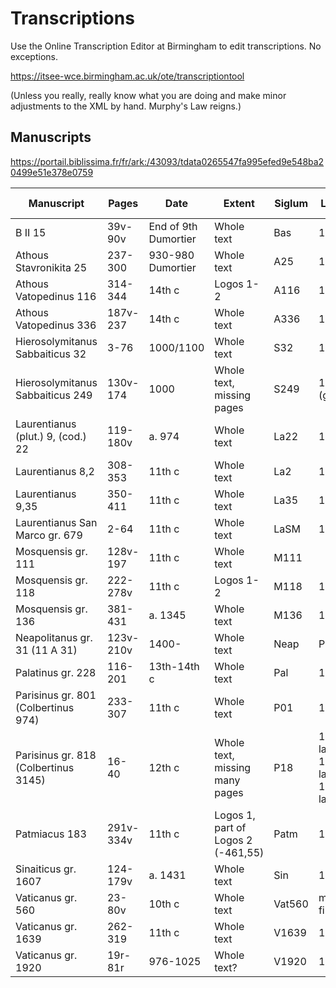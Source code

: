 # Transcriptions

Use the Online Transcription Editor at Birmingham to edit transcriptions. No exceptions.


https://itsee-wce.birmingham.ac.uk/ote/transcriptiontool

(Unless you really, really know what you are doing and make minor adjustments to the XML by hand. Murphy's Law reigns.)

## Manuscripts

https://portail.biblissima.fr/fr/ark:/43093/tdata0265547fa995efed9e548ba20499e51e378e0759

| Manuscript | Pages | Date | Extent | Siglum | Logos 1 | Logos 2 | Logos 3 | Notes |
|------------| ------ |----- | ----- | ------ | ------- | ------- | ------- | ----- |
| B II 15 | 39v-90v | End of 9th Dumortier | Whole text | Bas | 1.1-4 | | | |
| Athous Stavronikita 25 | 237-300 | 930-980 Dumortier | Whole text | A25 | 1.1-4 | | | |
| Athous Vatopedinus 116 | 314-344 | 14th c | Logos 1-2 | A116 | 1.1-4 | | | |
| Athous Vatopedinus 336 | 187v-237 | 14th c | Whole text | A336 | 1.1-4 | | | |
| Hierosolymitanus Sabbaiticus 32 | 3-76 | 1000/1100 | Whole text | S32 | 1.1-4 | | | |
| Hierosolymitanus Sabbaiticus 249 | 130v-174 | 1000 | Whole text, missing pages | S249 | 1.1-4 (gaps) | | | |
| Laurentianus (plut.) 9, (cod.) 22 | 119-180v | a. 974 | Whole text | La22 | 1.1-4 | | | |
| Laurentianus 8,2 | 308-353 | 11th c | Whole text | La2 | 1.1-4 | | | https://tecabml.contentdm.oclc.org/digital/collection/plutei/id/158260 |
| Laurentianus 9,35 | 350-411 | 11th c | Whole text | La35 | 1.1-4 | | | |
| Laurentianus San Marco gr. 679  | 2-64 | 11th c | Whole text | LaSM | 1.1-4 | | | |
| Mosquensis gr. 111 | 128v-197 | 11th c | Whole text | M111 | | | | |
| Mosquensis gr. 118 | 222-278v | 11th c | Logos 1-2 | M118 | 1.1-4 | | | |
| Mosquensis gr. 136 | 381-431 | a. 1345 | Whole text | M136 | 1.1-4 | | | |
| Neapolitanus gr. 31 (11 A 31) | 123v-210v | 1400- | Whole text | Neap | Prepared | | | |
| Palatinus gr. 228 | 116-201 | 13th-14th c | Whole text | Pal | 1.1-4 | | | https://digi.ub.uni-heidelberg.de/diglit/bav_pal_gr_228/0243/image,info |
| Parisinus gr. 801 (Colbertinus 974) | 233-307 | 11th c | Whole text | P01 | 1.1-4 | | | |
| Parisinus gr. 818 (Colbertinus 3145) | 16-40 | 12th c | Whole text, missing many pages | P18 | 1.1-2-lacuna 1.3 lacuna, 1.4-lacuna | | | https://portail.biblissima.fr/fr/ark:/43093/mdatab9e5acd79e31d36c96adf3c939d53b6f1d66db8f |
| Patmiacus 183 | 291v-334v | 11th c | Logos 1, part of Logos 2 (-461,55) | Patm | 1.1-4 | | | |
| Sinaiticus gr. 1607 | 124-179v | a. 1431 | Whole text | Sin | 1.1-4 | | | https://www.loc.gov/item/00271070172-ms, https://www.loc.gov/manuscripts/?fa=segmentof:amedmonastery.00271070172-ms/&q=1607&st=gallery |
| Vaticanus gr. 560 | 23-80v | 10th c | Whole text | Vat560 | missing film | | | |
| Vaticanus gr. 1639 | 262-319 | 11th c | Whole text | V1639 | 1.1-4 | | | |
| Vaticanus gr. 1920 | 19r-81r | 976-1025 | Whole text?| V1920 | 1.1-4 | | | https://digi.vatlib.it/view/MSS_Vat.gr.1920 |
